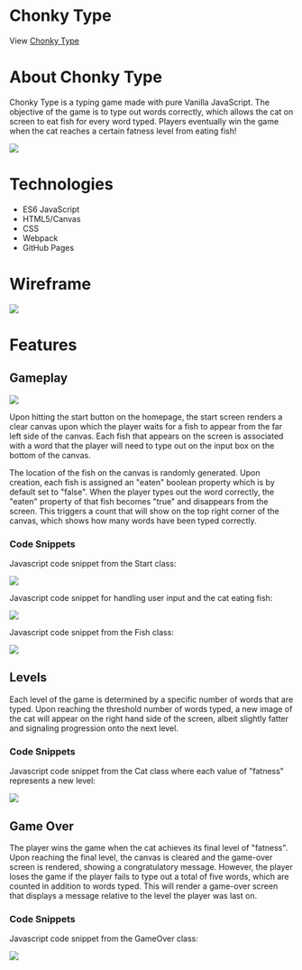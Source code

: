 # Chonky Type

View <a href='https://sheavadanesh.github.io/chonky-type/'>Chonky Type</a>

# About Chonky Type

Chonky Type is a typing game made with pure Vanilla JavaScript. The objective of the game is to type out words correctly, which allows the cat on screen to eat fish for every word typed. Players eventually win the game when the cat reaches a certain fatness level from eating fish!

<img src='./public/images/homepage.png'>

# Technologies

* ES6 JavaScript
* HTML5/Canvas
* CSS
* Webpack
* GitHub Pages

# Wireframe

<img src='./public/images/ct_wireframe.png'>

# Features

## Gameplay

<img src='./public/images/game_play.png'>

Upon hitting the start button on the homepage, the start screen renders a clear canvas upon which the player waits for a fish to appear from the far left side of the canvas. Each fish that appears on the screen is associated with a word that the player will need to type out on the input box on the bottom of the canvas. 

The location of the fish on the canvas is randomly generated. Upon creation, each fish is assigned an "eaten" boolean property which is by default set to "false". When the player types out the word correctly, the "eaten" property of that fish becomes "true" and disappears from the screen. This triggers a count that will show on the top right corner of the canvas, which shows how many words have been typed correctly. 

### Code Snippets

<p>Javascript code snippet from the Start class:</p>
<img src='./public/images/start_game_snip.png'>

<p>Javascript code snippet for handling user input and the cat eating fish:</p>
<img src='./public/images/game_play_snip.png'>

<p>Javascript code snippet from the Fish class:</p>
<img src='./public/images/fish_snip.png'>

## Levels

Each level of the game is determined by a specific number of words that are typed. Upon reaching the threshold number of words typed, a new image of the cat will appear on the right hand side of the screen, albeit slightly fatter and signaling progression onto the next level.

### Code Snippets

<p>Javascript code snippet from the Cat class where each value of "fatness" represents a new level:</p>
<img src='./public/images/levels_snip.png'>

## Game Over

The player wins the game when the cat achieves its final level of "fatness". Upon reaching the final level, the canvas is cleared and the game-over screen is rendered, showing a congratulatory message. However, the player loses the game if the player fails to type out a total of five words, which are counted in addition to words typed. This will render a game-over screen that displays a message relative to the level the player was last on.

### Code Snippets

<p>Javascript code snippet from the GameOver class:</p>
<img src='./public/images/game_over_snip.png'>
